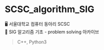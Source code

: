 # SCSC_algorithm_SIG

🖥️ 서울대학교 컴퓨터 동아리 SCSC<br>
📕 SIG 알고리즘 기초 - problem solving 아카이브<br>

> C++, Python3
